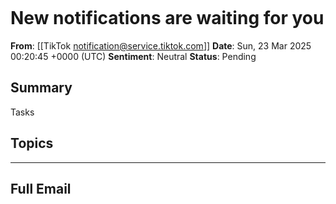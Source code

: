 # New notifications are waiting for you
**From**: [[TikTok <notification@service.tiktok.com>]]
**Date**: Sun, 23 Mar 2025 00:20:45 +0000 (UTC)
**Sentiment**: Neutral
**Status**: Pending

## Summary
<html xmlns=3D"http://www.w3.org/1999/xhtml"><head><meta http-equiv=3D"Cont=
ent-Type" content=3D"t...

## Tasks

## Topics


---

## Full Email
<html xmlns=3D"http://www.w3.org/1999/xhtml"><head><meta http-equiv=3D"Cont=
ent-Type" content=3D"text/html; charset=3Dutf-8"/><meta name=3D"viewport" c=
ontent=3D"width=3Ddevice-width, initial-scale=3D1.0"/><meta content=3D"text=
/html; charset=3Dutf-8" http-equiv=3D"Content-Type"/><meta content=3D"width=
=3Ddevice-width, initial-scale=3D1.0" name=3D"viewport"/><meta content=3D"I=
E=3Dedge" http-equiv=3D"X-UA-Compatible"/><meta name=3D"x-apple-disable-mes=
sage-reformatting"/><meta content=3D"light dark" name=3D"color-scheme"/><me=
ta content=3D"light dark" name=3D"supported-color-schemes"/><style type=3D"=
text/css">@import 'https://sf16-va.tiktokcdn.com/obj/eden-va2/tkl_nb_rvarpa=
/ljhwZthlaukjlkulzlp/resource/trace.css';</style><style>
                  body,
                  html {
                    margin: 0 auto !important;
                    padding: 0 !important;
                    height: 100% !important;
                    background: #fff;
                  }

                  @media (min-width: 600px) {
                    .pixel-pc {
                      display: block !important;
                    }
                  }

                  @media (max-width: 600px) and (min-width: 51px) {
                    .pixel-mobile {
                      display: block !important;
                    }
                  }
                </style></head><div style=3D"display:none;width:1px;height:=
1px;overflow:hidden"><!-- =E2=84=A2 --></div><body><div style=3D"display:no=
ne;font-size:1px;color:#ffffff;line-height:1px;max-height:0;max-width:0;opa=
city:0;overflow:hidden">You have 2 new comments=20
&#847; &#847; &#847; &#847; &#847; &#847; &#847; &#847; &#847; &#847; &#847=
; &#847; &#847; &#847; &#847; &#847; &#847; &#847; &#847; &#847; &#847; &#8=
47; &#847; &#847; &#847; &#847; &#847; &#847; &#847;
&zwnj; &nbsp; &zwnj; &nbsp; &zwnj; &nbsp; &zwnj; &nbsp; &zwnj; &nbsp; &zwnj=
; &nbsp; &zwnj; &nbsp; &zwnj; &nbsp; &zwnj; &nbsp; &zwnj; &nbsp; &zwnj; &nb=
sp; &zwnj; &nbsp; &zwnj; &nbsp; &zwnj; &nbsp; &zwnj;
&zwnj; &nbsp; &zwnj; &nbsp; &zwnj; &nbsp; &zwnj; &nbsp; &zwnj; &nbsp; &zwnj=
; &nbsp; &zwnj; &nbsp; &zwnj; &nbsp; &zwnj; &nbsp; &zwnj; &nbsp; &zwnj; &nb=
sp; &zwnj; &nbsp; &zwnj; &nbsp; &zwnj; &nbsp; &zwnj;
&zwnj; &nbsp; &zwnj; &nbsp; &zwnj; &nbsp; &zwnj; &nbsp; &zwnj; &nbsp; &zwnj=
; &nbsp; &zwnj; &nbsp; &zwnj; &nbsp; &zwnj; &nbsp; &zwnj; &nbsp; &zwnj; &nb=
sp; &zwnj; &nbsp; &zwnj; &nbsp; &zwnj; &nbsp; &zwnj;
&zwnj; &nbsp; &zwnj; &nbsp; &zwnj; &nbsp; &zwnj; &nbsp; &zwnj; &nbsp; &zwnj=
; &nbsp; &zwnj; &nbsp; &zwnj; &nbsp; &zwnj; &nbsp; &zwnj; &nbsp; &zwnj; &nb=
sp; &zwnj; &nbsp; &zwnj; &nbsp; &zwnj; &nbsp; &zwnj;
&zwnj; &nbsp; &zwnj; &nbsp; &zwnj; &nbsp; &zwnj; &nbsp; &zwnj; &nbsp; &zwnj=
; &nbsp; &zwnj; &nbsp; &zwnj; &nbsp; &zwnj; &nbsp; &zwnj; &nbsp; &zwnj; &nb=
sp; &zwnj; &nbsp; &zwnj; &nbsp; &zwnj; &nbsp; &zwnj;
&zwnj; &nbsp; &zwnj; &nbsp; &zwnj; &nbsp; &zwnj; &nbsp; &zwnj; &nbsp; &zwnj=
; &nbsp; &zwnj; &nbsp; &zwnj; &nbsp; &zwnj; &nbsp; &zwnj; &nbsp; &zwnj; &nb=
sp; &zwnj; &nbsp; &zwnj; &nbsp; &zwnj; &nbsp; &zwnj;
&zwnj; &nbsp; &zwnj; &nbsp; &zwnj; &nbsp; &zwnj; &nbsp; &zwnj; &nbsp; &zwnj=
; &nbsp; &zwnj; &nbsp; &zwnj; &nbsp; &zwnj; &nbsp; &zwnj; &nbsp; &zwnj; &nb=
sp; &zwnj; &nbsp; &zwnj; &nbsp; &zwnj; &nbsp; &zwnj;
&#847; &#847; &#847; &#847; &#847; &#847; &#847; &#847; &#847; &#847; &#847=
; &#847; &#847; &#847; &#847; &#847; &#847; &#847; &#847; &#847; &#847; &#8=
47; &#847; &#847; &#847; &#847; &#847; &#847; &#847;
&#847; &#847; &#847; &#847; &#847; &#847; &#847; &#847; &#847; &#847; &#847=
; &#847; &#847; &#847; &#847; &#847; &#847; &#847; &#847; &#847; &#847; &#8=
47; &#847; &#847; &#847; &#847; &#847; &#847; &#847;
&#847; &#847; &#847; &#847; &#847; &#847; &#847; &#847; &#847; &#847; &#847=
; &#847; &#847; &#847; &#847; &#847; &#847; &#847; &#847; &#847; &#847; &#8=
47; &#847; &#847; &#847; &#847; &#847; &#847; &#847;
&#847; &#847; &#847; &#847; &#847; &#847; &#847; &#847; &#847; &#847; &#847=
; &#847; &#847; &#847; &#847; &#847; &#847; &#847; &#847; &#847; &#847; &#8=
47; &#847; &#847; &#847; &#847; &#847; &#847; &#847;
&#847; &#847; &#847; &#847; &#847; &#847; &#847; &#847; &#847; &#847; &#847=
; &#847; &#847; &#847; &#847; &#847; &#847; &#847; &#847; &#847; &#847; &#8=
47; &#847; &#847; &#847; &#847; &#847; &#847; &#847; </div><table cellSpaci=
ng=3D"0" cellPadding=3D"0" style=3D"overflow:hidden;width:100%;height:0;bor=
der:0;border-spacing:0px"><tbody><tr><td height=3D"1" width=3D"100%" style=
=3D"font-size:0"><img data-test-id=3D"pixel-trace-top" src=3D"https://m.tik=
tok.com/edm/catcher?token=3DThVkRcn2OWRRS5KdBEtQ5oJyAbsaBDOGb5iFLJutPXZughh=
4X7S9M8TRPiD0Pf0T0jvBlFcvxW5cillq&amp;msg_id=3D7484793244539933702&amp;regi=
on=3Dmaliva&amp;mail_type=3DNotification&amp;client_type=3Dtop_pixel" style=
=3D"width:1px;height:1px;background-color:transparent" height=3D"1" width=
=3D"1"/></td></tr></tbody></table><div class=3D"" style=3D"width:375px;max-=
width:375px;margin:0 auto;font-family:Arial, sans-serif, Roboto;background:=
#fff"><div style=3D"float:left;width:0">
<div style=3D"width:375px;margin:0 auto"><div style=3D"width:375px;max-widt=
h:375px;margin:0 auto;font-family:Arial, sans-serif, Roboto;background:#fff=
"><div style=3D"margin:0 auto;margin-top:0;margin-bottom:0;padding-top:0;pa=
dding-bottom:0"><div><table role=3D"presentation" cellSpacing=3D"0" cellPad=
ding=3D"0" style=3D"width:327px;border:0;margin:0px 24px;padding-top:16px">=
<tbody style=3D"width:327px"><tr style=3D"width:327px"><td style=3D"text-al=
ign:left;vertical-align:top;width:265px">
<a href=3D"https://www.tiktok.com/?gd_label=3Dedm_notice&amp;language=3Den&=
amp;utm_campaign=3Demailrecall&amp;utm_source=3Dedm_notice&amp;ug_source=3D=
post.email&amp;msg_id=3D7484793244539933702&amp;_r=3D1&amp;lan=3Den&amp;lay=
out_id=3D7398384298337932293&amp;source=3Dh5_m&amp;block_tid=3Dheader&amp;o=
pen_inbox=3D1&amp;click_source=3Dheader_title&amp;redirect_url=3Dsslocal%3A=
%2F%2Fnotification%3Fgd_label%3Dedm_notice%26utm_campaign%3Demailrecall%26u=
tm_source%3Dedm_notice%26msg_id%3D7484793244539933702%26click_source%3Dhead=
er_title%26ug_source%3Dpost.email%26layout_id%3D7398384298337932293%26block=
_tid%3Dheader" target=3D"_blank" aria-label=3D"header_title" style=3D"color=
:#067df7;text-decoration:none;font-family:TikTokFont,Arial,sans-serif, Robo=
to;display:inline-block"><div style=3D"margin:0 auto;font-family:TikTokFont=
,Arial,sans-serif,Roboto;font-size:32px;font-weight:700;color:#000;line-hei=
ght:44px">
You&#x27;ve got 2 new notifications</div></a></td><td style=3D"text-align:r=
ight;vertical-align:top;width:50px"><a href=3D"https://www.tiktok.com/?gd_l=
abel=3Dedm_notice&amp;language=3Den&amp;utm_campaign=3Demailrecall&amp;utm_=
source=3Dedm_notice&amp;ug_source=3Dpost.email&amp;msg_id=3D748479324453993=
3702&amp;_r=3D1&amp;lan=3Den&amp;layout_id=3D7398384298337932293&amp;source=
=3Dh5_m&amp;block_tid=3Dheader&amp;open_inbox=3D1&amp;click_source=3Dheader=
_icon&amp;redirect_url=3Dsslocal%3A%2F%2Fnotification%3Fgd_label%3Dedm_noti=
ce%26utm_campaign%3Demailrecall%26utm_source%3Dedm_notice%26msg_id%3D748479=
3244539933702%26click_source%3Dheader_icon%26ug_source%3Dpost.email%26layou=
t_id%3D7398384298337932293%26block_tid%3Dheader" target=3D"_blank" aria-lab=
el=3D"header_icon" style=3D"color:#067df7;text-decoration:none;font-family:=
TikTokFont,Arial,sans-serif, Roboto;display:inline-block"><div style=3D"mar=
gin:0 auto;height:0px;max-height:0px">
<img alt=3D"" src=3D"https://sf16-va.tiktokcdn.com/obj/eden-va2/tkl_nb_rvar=
pa/ljhwZthlaukjlkulzlp/notification/header-comment.png" style=3D"width:40px=
;height:40px;vertical-align:middle;margin-top:4px"/></div><div style=3D"mar=
gin:0 auto;font-family:TikTokFont,Arial,sans-serif,Roboto;font-size:12px;fo=
nt-weight:600;color:#fff;border-radius:9px;background:#FE2C55;display:inlin=
e-block;text-align:center;padding:0 5px;line-height:15px;margin-top:4px">2<=
/div></a></td></tr></tbody></table></div></div><div style=3D"margin:0 auto;=
margin-top:0;margin-bottom:0;padding-top:0;padding-bottom:0"><div style=3D"=
margin:0 auto;width:327px;padding:0px 24px 0px"><div style=3D"margin:0 auto=
;width:100%;padding:28px 0px 0px">
<a href=3D"https://www.tiktok.com/?_r=3D1&amp;click_source=3Dcomments_20220=
1&amp;from_user=3DThVkRcn2OWRRS5KdBEtQ5oJyAbsaBDOGb5iFLJutPXZughh4X7S9M8TRP=
iD0Pf0T0jvBlFcvxW5cillq&amp;gd_label=3Dedm_notice&amp;language=3Den&amp;msg=
_id=3D7484793244539933702&amp;open_inbox=3D1&amp;source=3Dh5_m&amp;utm_camp=
aign=3Demailrecall&amp;utm_source=3Dedm_notice&amp;ug_source=3Dpost.email&a=
mp;lan=3Den&amp;layout_id=3D7398384298337932293&amp;block_tid=3Dmain&amp;cl=
ick_com=3D3_notification&amp;redirect_url=3Dsslocal%3A%2F%2Finbox%3Fclick_s=
ource%3Dcomments_202201%26gd_label%3Dedm_notice%26msg_id%3D7484793244539933=
702%26utm_campaign%3Demailrecall%26utm_source%3Dedm_notice%26ug_source%3Dpo=
st.email%26layout_id%3D7398384298337932293%26block_tid%3Dmain%26next_router=
%3Daweme%3A%2F%2Finbox%2Factivity" target=3D"_blank" aria-label=3D"comments=
_202201"
 style=3D"color:#067df7;text-decoration:none;font-family:TikTokFont,Arial,s=
ans-serif, Roboto;display:block;width:100%"><table role=3D"presentation" ce=
llSpacing=3D"0" cellPadding=3D"0" style=3D"width:100%;border:0;margin:0 aut=
o;height:52px;background-color:#F5F5F5;border-radius:8px;margin-bottom:12px=
;color:#000"><tbody style=3D"width:100%"><tr style=3D"width:100%"><td style=
=3D"text-align:left;vertical-align:middle;width:30px"><img alt=3D"" src=3D"=
https://sf16-va.tiktokcdn.com/obj/eden-va2/tkl_nb_rvarpa/ljhwZthlaukjlkulzl=
p/emailElement/color_Msg.png" style=3D"width:24px;height:24px;vertical-alig=
n:middle;font-size:12px;padding:12px"/></td><td style=3D"text-align:left;ve=
rtical-align:middle"><span style=3D"font-size:24px;font-weight:600">2</span=
><span style=3D"font-size:17px;font-weight:500"> comments</span></td><td st=
yle=3D"text-align:right;vertical-align:middle"><img alt=3D""
 src=3D"https://sf16-va.tiktokcdn.com/obj/eden-va2/tkl_nb_rvarpa/ljhwZthlau=
kjlkulzlp/emailElement/rightArrow.png" style=3D"width:20px;height:20px;vert=
ical-align:middle;margin-right:12px"/></td></tr></tbody></table></a></div><=
/div></div><div style=3D"margin:0 auto;margin-top:0;margin-bottom:0;padding=
-top:0;padding-bottom:0"><div style=3D"margin:0 auto;width:327px;padding:16=
px 24px 0;background-color:#ffffff">
<a href=3D"https://www.tiktok.com/?gd_label=3Dedm_notice&amp;language=3Den&=
amp;utm_campaign=3Demailrecall&amp;utm_source=3Dedm_notice&amp;ug_source=3D=
post.email&amp;msg_id=3D7484793244539933702&amp;_r=3D1&amp;lan=3Den&amp;lay=
out_id=3D7398384298337932293&amp;source=3Dh5_m&amp;block_tid=3Dcta&amp;open=
_inbox=3D1&amp;click_source=3Dmain_cta&amp;redirect_url=3Dsslocal%3A%2F%2Fn=
otification%3Fgd_label%3Dedm_notice%26utm_campaign%3Demailrecall%26utm_sour=
ce%3Dedm_notice%26msg_id%3D7484793244539933702%26click_source%3Dmain_cta%26=
ug_source%3Dpost.email%26layout_id%3D7398384298337932293%26block_tid%3Dcta"=
 target=3D"_blank" aria-label=3D"main_cta" style=3D"color:#067df7;text-deco=
ration:none;font-family:TikTokFont,Arial,sans-serif, Roboto;display:block;b=
ox-sizing:border-box;border-radius:8px;background:#FF3459;border:0;width:32=
7px;margin:0px auto 0px"><table role=3D"presentation" cellSpacing=3D"0" cel=
lPadding=3D"0"
 style=3D"width:139px;border:0;margin:0 auto"><tbody style=3D"width:139px">=
<tr style=3D"width:139px"><td style=3D"text-align:center;vertical-align:mid=
dle;height:36px"><div style=3D"margin:0 auto;padding:0px;white-space:nowrap=
;line-height:44px;font-size:16px;font-weight:700;color:#fff">See all notifi=
cations</div></td></tr></tbody></table></a>
<a href=3D"https://www.tiktok.com/?gd_label=3Dedm_notice&amp;language=3Den&=
amp;utm_campaign=3Demailrecall&amp;utm_source=3Dedm_notice&amp;ug_source=3D=
post.email&amp;msg_id=3D7484793244539933702&amp;_r=3D1&amp;lan=3Den&amp;lay=
out_id=3D7398384298337932293&amp;source=3Dh5_m&amp;block_tid=3Dcta&amp;clic=
k_source=3Dbutton_cta&amp;redirect_url=3Dsnssdk1233%3A%2F%2Ffeed%3Fpagetype=
%3Dforyou%26%26gd_label%3Dedm_notice%26utm_campaign%3Demailrecall%26utm_sou=
rce%3Dedm_notice%26msg_id%3D7484793244539933702%26click_source%3Dbutton_cta=
%26ug_source%3Dpost.email%26layout_id%3D7398384298337932293%26block_tid%3Dc=
ta" target=3D"_blank" aria-label=3D"button_cta" style=3D"color:#067df7;text=
-decoration:none;font-family:TikTokFont,Arial,sans-serif, Roboto;display:bl=
ock;box-sizing:border-box;border-radius:8px;background:#F1F1F2;border:0;wid=
th:327px;margin:10px auto 0px"><table role=3D"presentation" cellSpacing=3D"=
0" cellPadding=3D"0"
 style=3D"width:139px;border:0;margin:0 auto"><tbody style=3D"width:139px">=
<tr style=3D"width:139px"><td style=3D"text-align:center;vertical-align:mid=
dle;height:36px"><div style=3D"margin:0 auto;padding:0px;white-space:nowrap=
;line-height:44px;font-size:16px;font-weight:700;color:#161823">Go to TikTo=
k</div></td></tr></tbody></table></a></div></div><div style=3D"margin:0 aut=
o;margin-top:40px;margin-bottom:0;padding-top:0;padding-bottom:0"><table ro=
le=3D"presentation" cellSpacing=3D"0" cellPadding=3D"0" style=3D"width:327p=
x;border:0;margin:0 auto"><tbody style=3D"width:327px"><tr style=3D"width:3=
27px"><td style=3D"text-align:center;vertical-align:middle;width:100%;paddi=
ng:0 24px;box-sizing:border-box"><div style=3D"margin:0 auto;font-family:Ti=
kTokFont,Arial,sans-serif,Roboto;font-size:12px;font-weight:400;color:#8B8B=
90;line-height:15px;margin-bottom:6px">This email was generated for @_pavid=
himan</div>
<div style=3D"margin:0 auto;margin-bottom:6px"><div style=3D"margin:0 auto"=
><a href=3D"https://www.tiktok.com/legal/page/row/privacy-policy/en" target=
=3D"_blank" style=3D"color:#8B8B90;text-decoration:underline;font-family:Ti=
kTokFont,Arial,sans-serif, Roboto;display:inline-block;font-size:11px;line-=
height:15px">Privacy Policy</a><span style=3D"font-family:TikTokFont,Arial,=
sans-serif,Roboto;font-size:11px;font-weight:400;color:#8B8B90;line-height:=
15px;text-decoration:underline"> / </span><a href=3D"https://support.tiktok=
.com/" target=3D"_blank" style=3D"color:#8B8B90;text-decoration:underline;f=
ont-family:TikTokFont,Arial,sans-serif, Roboto;display:inline-block;font-si=
ze:11px;line-height:15px">Help</a><span style=3D"font-family:TikTokFont,Ari=
al,sans-serif,Roboto;font-size:11px;font-weight:400;color:#8B8B90;line-heig=
ht:15px;text-decoration:underline"> / </span><a href=3D"https://www.tiktok.=
com/safety"
 target=3D"_blank" style=3D"color:#8B8B90;text-decoration:underline;font-fa=
mily:TikTokFont,Arial,sans-serif, Roboto;display:inline-block;font-size:11p=
x;line-height:15px">Safety</a></div><div style=3D"margin:0 auto"><a href=3D=
"https://www.tiktok.com/email/preference?campaign=3DNotification&amp;lang=
=3Den&amp;msg_id=3D7484793244539933702&amp;token=3DThVkRcn2OWRRS5KdBEtQ5oJy=
AbsaBDOGb5iFLJutPXZughh4X7S9M8TRPiD0Pf0T0jvBlFcvxW5cillq" target=3D"_blank"=
 style=3D"color:#8B8B90;text-decoration:underline;font-family:TikTokFont,Ar=
ial,sans-serif, Roboto;display:inline-block;font-size:11px;line-height:15px=
">Unsubscribe</a><span style=3D"font-family:TikTokFont,Arial,sans-serif,Rob=
oto;font-size:11px;font-weight:400;color:#8B8B90;line-height:15px;text-deco=
ration:underline"> / </span>
<a href=3D"https://www.tiktok.com/email/preference?campaign=3DNotification&=
amp;lang=3Den&amp;msg_id=3D7484793244539933702&amp;token=3DThVkRcn2OWRRS5Kd=
BEtQ5oJyAbsaBDOGb5iFLJutPXZughh4X7S9M8TRPiD0Pf0T0jvBlFcvxW5cillq" target=3D=
"_blank" style=3D"color:#8B8B90;text-decoration:underline;font-family:TikTo=
kFont,Arial,sans-serif, Roboto;display:inline-block;font-size:11px;line-hei=
ght:15px">Manage email preferences</a></div><div style=3D"margin:0 24px;fon=
t-family:TikTokFont,Arial,sans-serif,Roboto;font-size:12px;font-weight:400;=
color:#000"><div style=3D"margin:0 auto;font-size:12px;color:#8B8B90;line-h=
eight:15px">TikTok Pte. Ltd. One Raffles Quay, #26-10, South Tower, Singapo=
re 048583</div></div></div></td></tr></tbody></table></div></div></div></di=
v>
<a href=3D"https://www.tiktok.com/?gd_label=3Dedm_emergency&amp;utm_campaig=
n=3Demailrecall&amp;utm_source=3Dedm_emergency&amp;click_source=3Dfull_cove=
r&amp;redirect_url=3Dsnssdk1233%3A%2F%2Ffeed%3Fpagetype%3Dforyou" target=3D=
"_blank" aria-label=3D"full_cover" style=3D"color:#067df7;text-decoration:n=
one;font-family:TikTokFont,Arial,sans-serif, Roboto;display:block"><img alt=
=3D"" src=3D"https://m.tiktok.com/edm/safe_cover?from_user=3D50wkf7d0MlL5vI=
e6rpsmqVyXFD2u7Omy%2BAGdFclfJzaaZowQVhyBx4ARcqJO9nElz%2BgBxgGLb7W13HiI&amp;=
whole_cover=3D1&amp;type=3D1&amp;msg_id=3D7484793244539933702&amp;pack_enab=
le=3D0&amp;gids=3Dnull&amp;aids=3Dnull&amp;uids=3Dnull&amp;region=3Dmaliva"=
 style=3D"width:auto;height:auto;vertical-align:middle;max-width:375px;floa=
t:left"/></a></div><span style=3D"display:none;font-size:1px;color:#ffffff;=
line-height:1px;max-height:0;max-width:0;opacity:0;overflow:hidden">$emailx=
_page_uniqueid+1742689239476</span>
<table cellSpacing=3D"0" cellPadding=3D"0" style=3D"overflow:hidden;width:1=
00%;height:0;border:0;border-spacing:0px"><tbody><tr><td height=3D"1" width=
=3D"100%" style=3D"font-size:0"><div class=3D"pixel-mobile" style=3D"backgr=
ound-image:url(&#x27;https://m.tiktok.com/edm/catcher?token=3DThVkRcn2OWRRS=
5KdBEtQ5oJyAbsaBDOGb5iFLJutPXZughh4X7S9M8TRPiD0Pf0T0jvBlFcvxW5cillq&amp;msg=
_id=3D7484793244539933702&amp;region=3Dmaliva&amp;mail_type=3DNotification&=
amp;client_type=3Dmobile&#x27;);background-repeat:no-repeat;display:none"><=
/div><div class=3D"pixel-pc" style=3D"background-image:url(&#x27;https://m.=
tiktok.com/edm/catcher?token=3DThVkRcn2OWRRS5KdBEtQ5oJyAbsaBDOGb5iFLJutPXZu=
ghh4X7S9M8TRPiD0Pf0T0jvBlFcvxW5cillq&amp;msg_id=3D7484793244539933702&amp;r=
egion=3Dmaliva&amp;mail_type=3DNotification&amp;client_type=3Dpc&#x27;);bac=
kground-repeat:no-repeat;display:none"></div><div class=3D"pixel-import"
 style=3D"background-image:url(&#x27;https://m.tiktok.com/edm/catcher?token=
=3DThVkRcn2OWRRS5KdBEtQ5oJyAbsaBDOGb5iFLJutPXZughh4X7S9M8TRPiD0Pf0T0jvBlFcv=
xW5cillq&amp;msg_id=3D7484793244539933702&amp;region=3Dmaliva&amp;mail_type=
=3DNotification&amp;client_type=3Dcss_import&#x27;);background-repeat:no-re=
peat;display:none"></div><img data-test-id=3D"pixel-trace" src=3D"https://m=
.tiktok.com/edm/catcher?token=3DThVkRcn2OWRRS5KdBEtQ5oJyAbsaBDOGb5iFLJutPXZ=
ughh4X7S9M8TRPiD0Pf0T0jvBlFcvxW5cillq&amp;msg_id=3D7484793244539933702&amp;=
region=3Dmaliva&amp;mail_type=3DNotification" style=3D"width:1px;height:1px=
;background-color:transparent" height=3D"1" width=3D"1"/></td></tr></tbody>=
</table>
<img src=3D"http://url4153.service.tiktok.com/wf/open?upn=3Du001.vHCDk-2BDT=
0gqwh-2BIpa6jloV53YtqNVwQz7ekAyhl-2F4ec34tgz52aO-2FKL7lGHdRhMqMlRKQFI3rpoyu=
722Bg3qFh7lmOxRVV2I3srjuBaygBNbzNAj1Q3rbKoAFnwn4cGvu7Lj5pxqc3vUa-2F6eXeiKGd=
y-2FLtNvmOjEUJREHJxp20262qM8OyEa20pajOTKkQrCTdIczb8dxejqvrHRcyk6EKfLMhwRXw6=
7VX1Eb1off-2BODjU2ARrh6asd0fWEWTZLgcH2SgAz6QrSTMTshihSh9OXgfCnCA9o9wSwtgBvu=
hB1KqqhdMwcRgRgPfR50pOuNR4oInfIZh7aq85IltXkN1XcbMDDy9J9dIBwdhT5areYbYTCTFj-=
2BTtrie7oEBgdF6cs73nQ3-2Fc5yCLM0xg9uCYA-3D-3D" alt=3D"" width=3D"1" height=
=3D"1" border=3D"0" style=3D"height:1px !important;width:1px !important;bor=
der-width:0 !important;margin-top:0 !important;margin-bottom:0 !important;m=
argin-right:0 !important;margin-left:0 !important;padding-top:0 !important;=
padding-bottom:0 !important;padding-right:0 !important;padding-left:0 !impo=
rtant;"/></body></html>
